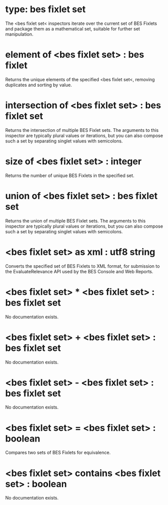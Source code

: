 # type: bes fixlet set

The &lt;bes fixlet set&lt; inspectors iterate over the current set of BES Fixlets and package them as a mathematical set, suitable for further set manipulation.

# element of &lt;bes fixlet set&gt; : bes fixlet

Returns the unique elements of the specified &lt;bes fixlet set&lt;, removing duplicates and sorting by value.

# intersection of &lt;bes fixlet set&gt; : bes fixlet set

Returns the intersection of multiple BES Fixlet sets. The arguments to this inspector are typically plural values or iterations, but you can also compose such a set by separating singlet values with semicolons.

# size of &lt;bes fixlet set&gt; : integer

Returns the number of unique BES Fixlets in the specified set.

# union of &lt;bes fixlet set&gt; : bes fixlet set

Returns the union of multiple BES Fixlet sets. The arguments to this inspector are typically plural values or iterations, but you can also compose such a set by separating singlet values with semicolons.

# &lt;bes fixlet set&gt; as xml : utf8 string

Converts the specified set of BES Fixlets to XML format, for submission to the EvaluateRelevance API used by the BES Console and Web Reports.

# &lt;bes fixlet set&gt; * &lt;bes fixlet set&gt; : bes fixlet set

No documentation exists.

# &lt;bes fixlet set&gt; + &lt;bes fixlet set&gt; : bes fixlet set

No documentation exists.

# &lt;bes fixlet set&gt; - &lt;bes fixlet set&gt; : bes fixlet set

No documentation exists.

# &lt;bes fixlet set&gt; = &lt;bes fixlet set&gt; : boolean

Compares two sets of BES Fixlets for equivalence.

# &lt;bes fixlet set&gt; contains &lt;bes fixlet set&gt; : boolean

No documentation exists.
